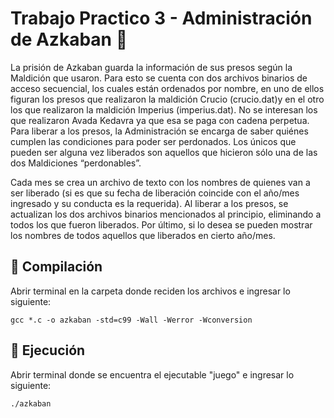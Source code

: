 # Trabajo Practico 3 - Administración de Azkaban :european_castle:

La prisión de Azkaban guarda la información de sus presos según la
Maldición que usaron. Para esto ​se cuenta con dos archivos binarios de acceso
secuencial​, los cuales están ordenados por nombre, en uno de ellos figuran los
presos que realizaron la maldición ​Crucio ​(crucio.dat) ​y en el otro los que realizaron
la maldición ​Imperius (imperius.dat). No se interesan los que realizaron Avada
Kedavra ya que esa se paga con cadena perpetua.
Para liberar a los presos, la Administración se encarga de saber quiénes cumplen las
condiciones para poder ser perdonados. Los únicos que pueden ser alguna vez
liberados son aquellos que hicieron sólo una de las dos Maldiciones “perdonables”.

Cada mes ​se crea un archivo de texto con los nombres de quienes van a
ser liberado (si es que su ​fecha de liberación coincide con el
año/mes ingresado y su conducta es la requerida). Al liberar a los presos, se actualizan los dos archivos binarios mencionados al principio, eliminando a todos los que fueron liberados.
Por último, si lo desea se pueden ​mostrar los nombres de todos aquellos que liberados en cierto año/mes.


## :pushpin: Compilación
Abrir terminal en la carpeta donde reciden los archivos e ingresar lo siguiente:
```
gcc *.c -o azkaban -std=c99 -Wall -Werror -Wconversion
```
## :pushpin: Ejecución
Abrir terminal donde se encuentra el ejecutable "juego" e ingresar lo siguiente:
```
./azkaban
```
